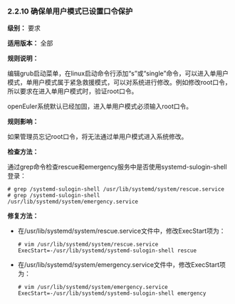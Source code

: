 ### 2.2.10 确保单用户模式已设置口令保护

**级别：** 要求

**适用版本：** 全部

**规则说明：** 

编辑grub启动菜单，在linux启动命令行添加“s”或“single”命令，可以进入单用户模式，单用户模式属于紧急救援模式，可以对系统进行修改。例如修改root口令，所以要求在进入单用户模式时，验证root口令。

openEuler系统默认已经加固，进入单用户模式必须输入root口令。

**规则影响：**

如果管理员忘记root口令，将无法通过单用户模式进入系统修改。

**检查方法：**

通过grep命令检查rescue和emergency服务中是否使用systemd-sulogin-shell登录：

```
# grep /systemd-sulogin-shell /usr/lib/systemd/system/rescue.service
# grep /systemd-sulogin-shell /usr/lib/systemd/system/emergency.service
```

**修复方法：**

- 在/usr/lib/systemd/system/rescue.service文件中，修改ExecStart项为：

  ```
  # vim /usr/lib/systemd/system/rescue.service
  ExecStart=-/usr/lib/systemd/systemd-sulogin-shell rescue
  ```

- 在/usr/lib/systemd/system/emergency.service文件中，修改ExecStart项为：

  ```
  # vim /usr/lib/systemd/system/emergency.service
  ExecStart=-/usr/lib/systemd/systemd-sulogin-shell emergency
  ```
